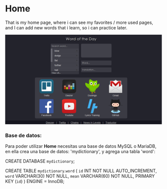 # Home

That is my home page, where i can see my favorites / more used pages, and I can add new words that i learn, so i can practice later.

![](/images/capture.png)


### Base de datos:
Para poder utilizar **Home** necesitas una base de datos MySQL o MariaDB, en ella
crea una base de datos: 'mydictionary', y agrega una tabla 'word':

CREATE DATABASE `mydictionary`;

CREATE TABLE `mydictionary`.`word` (
    `id` INT NOT NULL AUTO_INCREMENT,
    `word` VARCHAR(30) NOT NULL,
    `mean` VARCHAR(60) NOT NULL,
    PRIMARY KEY  (`id`)
) ENGINE = InnoDB;


